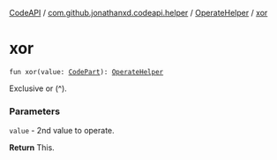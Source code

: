 [CodeAPI](../../index.md) / [com.github.jonathanxd.codeapi.helper](../index.md) / [OperateHelper](index.md) / [xor](.)

# xor

`fun xor(value: `[`CodePart`](../../com.github.jonathanxd.codeapi/-code-part/index.md)`): `[`OperateHelper`](index.md)

Exclusive or (&#94;).

### Parameters

`value` - 2nd value to operate.

**Return**
This.

